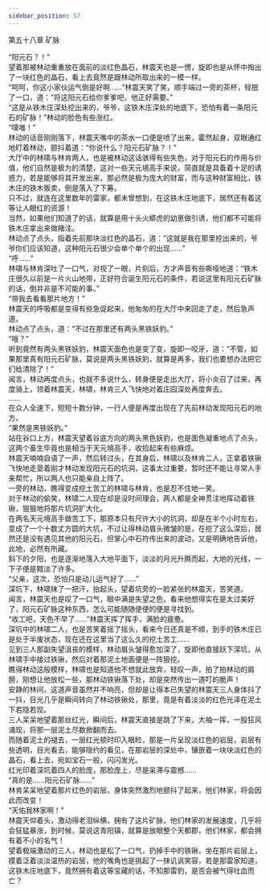 ```yaml
---
sidebar_position: 57
---
```

 第五十八章 矿脉


“阳元石？！”  
望着那被林动重重放在面前的淡红色晶石，林震天也是一愣，旋即也是从怀中掏出了一块红色的晶石，看上去竟然是跟林动所取出来的一模一样。  
“呵呵，你这小家伙运气倒是好啊……”林震天笑了笑，顺手端过一旁的茶杯，轻抿了一口，道：“将这阳元石给你爹爹吧，他正好需要。”  
“这是从铁木庄深处挖出来的，爷爷，这铁木庄深处的地底下，恐怕有着一条阳元石的矿脉！”林动的脸色有些涨红。  
“噗嗤！”  
林动的话音刚刚落下，林震天嘴中的茶水一口便是喷了出来，霍然起身，双眼通红地盯着林动，颤抖着道：“你说什么？阳元石矿脉？！”  
大厅中的林啸与林肯两人，也是被林动这话骇得有些失色，对于阳元石的作用与价值，他们自然是极为的清楚，这对一些天元境高手来说，简直就是具备着十足的诱惑力，若是能够将其开发出来，那必然是极为庞大的财富，而与这种财富相比，铁木庄的铁木贩卖，倒是落入了下筹。  
只不过，就连在这里数年的雷家，都未曾想到，在这铁木庄地底下，居然还有着这等让人眼红的资源！  
当然，如果他们知道了的话，就算是用十头火蟒虎的幼崽做引诱，他们都不可能将铁木庄拿出来做赌注。  
林动点了点头，指着先前那块淡红色的晶石，道：“这就是我在那里挖出来的，爷爷你们应该知道，这种阳元石很少会单个单个的出现……”  
“呼……”  
林啸与林肯深吐了一口气，对视了一眼，片刻后，方才声音有些嘶哑地道：“铁木庄很久以前是一片火山地带，正好符合诞生阳元石的条件，若说这里有阳元石矿脉的话，倒并非是不可能的事。”  
“带我去看看那片地方！”  
林震天的呼吸都是变得有些急促起来，他匆匆的在大厅中来回走了走，然后急声道。  
林动点了点头，道：“不过在那里还有两头黑铁妖豹。”  
“哦？”  
听到竟然有两头黑铁妖豹，林震天面色也是变了变，旋即一咬牙，道：“不管，如果那里真有阳元石矿脉，莫说是两头黑铁妖豹，就算是再多，我们也要想办法把它们给清除了！”  
闻言，林动再度点头，也就不多说什么，转身便是走出大厅，将小炎召了过来，再度骑上，领着林震天，林啸，林肯三人飞快地对着庄园深处再度奔去。  
……  
在众人全速下，短短十数分钟，一行人便是再度出现在了先前林动发现阳元石的地方。  
“果然是黑铁妖豹。”  
站在谷口上方，林震天望着谷底方向的两头黑色妖豹，也是面色凝重地点了点头，这两个畜生毕竟也是相当于天元境高手，收拾起来有些麻烦。  
林震天喃喃自语了一声，然后转过头，在其身后，林啸以及林肯二人，正拿着铁锹飞快地走垦着刚才林动发现阳元石的坑洞，这事太过重要，暂时还不能让寻常人手来帮忙，所以两人也只能亲自上阵了。  
一旁的林动，瞧得变成挖土苦工的林啸与林肯，也是忍不住地一笑。  
对于林动的偷笑，林啸二人现在却是没时间理会，两人都是全神贯注地挥动着铁锹，狠狠地将那片坑洞扩大化。  
在两名天元境高手做苦工下，那原本只有尺许大小的坑洞，却是在半个小时左右，变成了一个十数丈方圆的大坑，不过让得林动眉头微皱的是，在挖了这么深后，居然还是没有遇见其他的阳元石，但掌心中石符传出来的波动，又是明确地告诉他，此地，必然有所藏。  
斜下的夕阳，也是逐渐地落入大地平面下，淡淡的月光升腾而起，大地的光线，一下子便是黯淡了许多。  
“父亲，这次，恐怕只是动儿运气好了……”  
深坑下，林啸抹了一把汗，抬起头，望着坑旁的一脸紧张的林震天，苦笑道。  
闻言，林震天也是叹了一口气，眼中满是失望之色，看来他想得实在是太过美好了，阳元石矿脉这种东西，怎么可能随随便便的便是寻找到。  
“收工吧，天色不早了……”林震天挥了挥手，满脸的疲惫。  
深坑中的林啸二人，也是苦笑着摇了摇头，看来今日还真是不顺，到手的铁木庄已是处于半废状态，现在还在这里当了这么久的挖土苦工……  
见到三人那副失望沮丧的模样，林动眉头皱得愈加深了，旋即他直接跃下深坑，从林啸手中接过铁锹，然后对着那泥土地面便是一阵狠挖。  
瞧得林动这般模样，林啸也是知道他不想就此放弃，轻叹一声，拍了拍林动的肩膀，刚想让他放松一些，那林动铁锹落下处，却是突然传出一道叮的脆声！  
安静的林间，这道声音虽然并不响亮，但却是让得本已失望的林震天三人身体抖了一抖，目光几乎是瞬间转向了林动铁锹处，那里，竟是有着淡淡的红色光泽在泥土下若隐若现。  
三人呆呆地望着那丝红光，瞬间后，林震天直接是跳了下来，大袖一挥，一股狂风涌现，将那一层泥土尽数掀翻而去。  
而随着泥土的褪去，一层红光顿时印入眼睑，那是一片呈现淡红色的岩层，岩层有些透明，目光看去，能够隐约的看见，在那岩层的深处中，镶嵌着一块块淡红色的晶石，看上去，宛如宝石一般，闪闪发光。  
红光印着深坑着四人的脸庞，那脸庞上，尽是呆滞与震撼……  
“真的是……阳元石矿脉……”  
林肯呆呆地望着那片红色的岩层，身体突然激烈地颤抖了起来，他们林家，将会因此而改变！  
“天佑我林家啊！”  
林震天仰着头，激动得老泪纵横，拥有了这片矿脉，他们林家的发展速度，几乎将会狂猛暴涨，到时候，莫说这青阳镇，就算是放眼整个天都郡，他们林家，都会拥有着不小的名气！  
望着极端激动的三人，林动也是松了一口气，扔掉手中的铁锹，坐在那片岩层上，摸着泛着淡淡温热的岩层，他的嘴角也是挑起了一抹讥讽笑容，若是那雷家知道，这铁木庄地底下，竟然拥有着这等宝藏的话，不知那雷豹，是否会被气得吐血而亡？  
  
  
